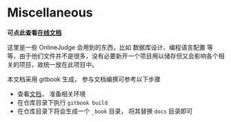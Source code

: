 # Miscellaneous

**可点此查看[在线文档](https://sdibtacm.github.io/Miscellaneous)**

这里是一些 OnlineJudge 会用到的东西，比如 数据库设计、编程语言配置 等等，由于他们文件并不是很多，没有必要新开一个项目用以储存但又会影响各个相关的项目，故统一放在此项目中。


本文档采用 gitbook 生成， 参与文档编撰可参考以下步骤
- 查看[文档](https://gitbookio.gitbooks.io/documentation/index.html)， 准备相关环境
- 在仓库目录下执行 `gitbook build`
- 在仓库目录下将会生成一个 `_book` 目录， 将其替换 `docs` 目录即可